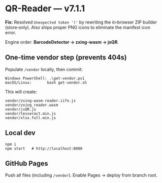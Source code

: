 # QR-Reader — v7.1.1

**Fix:** Resolved `Unexpected token ')'` by rewriting the in‑browser ZIP builder (store‑only). Also ships proper PNG icons to eliminate the manifest icon error.

Engine order: **BarcodeDetector → zxing-wasm → jsQR**.

## One-time vendor step (prevents 404s)
Populate `/vendor` locally, then commit:
```
Windows PowerShell: .\get-vendor.ps1
macOS/Linux:       bash get-vendor.sh
```
This will create:
```
vendor/zxing-wasm-reader.iife.js
vendor/zxing_reader.wasm
vendor/jsQR.js
vendor/tesseract.min.js
vendor/xlsx.full.min.js
```

## Local dev
```
npm i
npm start   # http://localhost:8080
```

## GitHub Pages
Push all files (including `/vendor`). Enable Pages → deploy from branch root.
